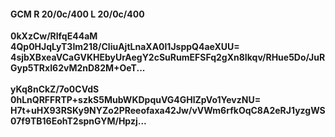 #### GCM R 20/0c/400 L 20/0c/400
**0kXzCw/RlfqE44aM**<br/>**4Qp0HJqLyT3Im218/CliuAjtLnaXA0l1JsppQ4aeXUU=**<br/>**4sjbXBxeaVCaGVKHEbyUrAegY2cSuRumEFSFq2gXn8Ikqv/RHue5Do/JuRGyp5TRxI62vM2nD82M+OeT...**<br/><br/>
**yKq8nCkZ/7o0CVdS**<br/>**0hLnQRFFRTP+szkS5MubWKDpquVG4GHlZpVo1YevzNU=**<br/>**H7t+uHX93RSKy9NYZo2PReeofaxa42Jw/vVWm6rfkOqC8A2eRJ1yzgWS07f9TB16EohT2spnGYM/Hpzj...**